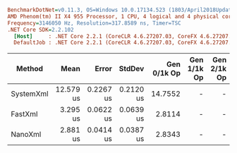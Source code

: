 ``` ini

BenchmarkDotNet=v0.11.3, OS=Windows 10.0.17134.523 (1803/April2018Update/Redstone4)
AMD Phenom(tm) II X4 955 Processor, 1 CPU, 4 logical and 4 physical cores
Frequency=3146050 Hz, Resolution=317.8589 ns, Timer=TSC
.NET Core SDK=2.2.102
  [Host]     : .NET Core 2.2.1 (CoreCLR 4.6.27207.03, CoreFX 4.6.27207.03), 64bit RyuJIT
  DefaultJob : .NET Core 2.2.1 (CoreCLR 4.6.27207.03, CoreFX 4.6.27207.03), 64bit RyuJIT


```
|    Method |      Mean |     Error |    StdDev | Gen 0/1k Op | Gen 1/1k Op | Gen 2/1k Op | Allocated Memory/Op |
|---------- |----------:|----------:|----------:|------------:|------------:|------------:|--------------------:|
| SystemXml | 12.579 us | 0.2267 us | 0.2120 us |     14.7552 |           - |           - |            15.19 KB |
|   FastXml |  3.295 us | 0.0622 us | 0.0639 us |      2.8114 |           - |           - |             2.88 KB |
|   NanoXml |  2.881 us | 0.0414 us | 0.0387 us |      2.8343 |           - |           - |             2.91 KB |
